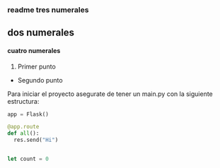 ### readme tres numerales
## dos numerales
#### cuatro numerales

1. Primer punto

* Segundo punto

Para iniciar el proyecto asegurate de tener un main.py con la siguiente estructura:

```python
app = Flask()

@app.route
def all():
  res.send("Hi")
```

```js

let count = 0

```
